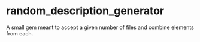 # random_description_generator
A small gem meant to accept a given number of files and combine elements from each.
